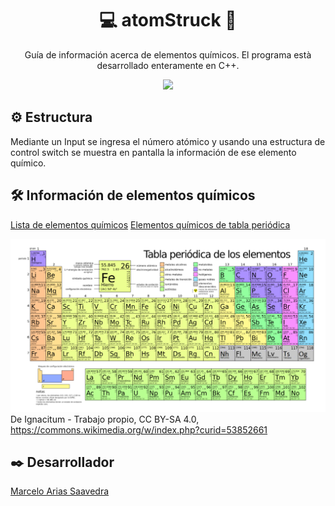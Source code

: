 <h1 align="center">💻 atomStruck 🧪</h1>
<p align="center">Guía de información acerca de elementos químicos. El programa està desarrollado enteramente en C++.</p>

<p align="center">
  <!-- C++ -->
  <img src="https://img.shields.io/static/v1?style=flat-square&label=GCC&message=v9.3.0&color=00599C&logo=c%2B%2B" />
</p>

## ⚙️ Estructura
Mediante un Input se ingresa el número atómico y usando una estructura de control switch se muestra en pantalla la información de ese elemento químico.

## 🛠️ Información de elementos químicos
[Lista de elementos químicos](https://www.periodni.com/es/elementos_clasificados_por_numero_atomico.html)
[Elementos químicos de tabla periódica](https://es.wikipedia.org/wiki/Elemento_qu%C3%ADmico)

![Tabla periódica de Elementos Químicos](assets/img/Periodic_table_large_2016-es.png)
De Ignacitum - Trabajo propio, CC BY-SA 4.0, https://commons.wikimedia.org/w/index.php?curid=53852661

## ✒️ Desarrollador
[Marcelo Arias Saavedra](https://marceloarias.com/)

